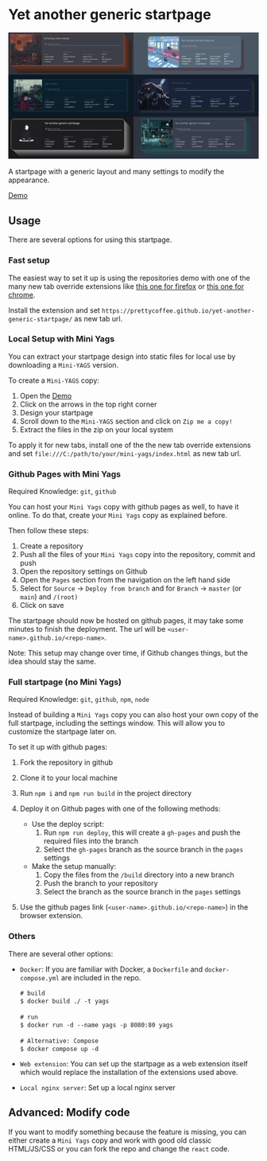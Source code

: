 # Yet another generic startpage

![preview](./themes/preview.png)

A startpage with a generic layout and many settings to modify the appearance.

[Demo](https://prettycoffee.github.io/yet-another-generic-startpage/)

## Usage

There are several options for using this startpage.

### Fast setup

The easiest way to set it up is using the repositories demo with one of the many new tab override extensions like [this one for firefox](https://addons.mozilla.org/en-US/firefox/addon/new-tab-override/) or [this one for chrome](https://chrome.google.com/webstore/detail/new-tab-redirect/icpgjfneehieebagbmdbhnlpiopdcmna).

Install the extension and set `https://prettycoffee.github.io/yet-another-generic-startpage/` as new tab url.

### Local Setup with Mini Yags

You can extract your startpage design into static files for local use by downloading a `Mini-YAGS` version.

To create a `Mini-YAGS` copy:

1. Open the [Demo](https://prettycoffee.github.io/yet-another-generic-startpage/)
2. Click on the arrows in the top right corner
3. Design your startpage
4. Scroll down to the `Mini-YAGS` section and click on `Zip me a copy!`
5. Extract the files in the zip on your local system

To apply it for new tabs, install one of the the new tab override extensions and set `file:///C:/path/to/your/mini-yags/index.html` as new tab url.

### Github Pages with Mini Yags

Required Knowledge: `git`, `github`

You can host your `Mini Yags` copy with github pages as well, to have it online. To do that, create your `Mini Yags` copy as explained before.

Then follow these steps:

1. Create a repository
2. Push all the files of your `Mini Yags` copy into the repository, commit and push
3. Open the repository settings on Github
4. Open the `Pages` section from the navigation on the left hand side
5. Select for `Source` -> `Deploy from branch` and for `Branch` -> `master` (or `main`) and `/(root)`
6. Click on save

The startpage should now be hosted on github pages, it may take some minutes to finish the deployment. The url will be `<user-name>.github.io/<repo-name>`.

Note: This setup may change over time, if Github changes things, but the idea should stay the same.

### Full startpage (no Mini Yags)

Required Knowledge: `git`, `github`, `npm`, `node`

Instead of building a `Mini Yags` copy you can also host your own copy of the full startpage, including the settings window. This will allow you to customize the startpage later on.

To set it up with github pages:

1. Fork the repository in github
2. Clone it to your local machine
3. Run `npm i` and `npm run build` in the project directory
4. Deploy it on Github pages with one of the following methods:

   - Use the deploy script:
     1. Run `npm run deploy`, this will create a `gh-pages` and push the required files into the branch
     2. Select the `gh-pages` branch as the source branch in the `pages` settings
   - Make the setup manually:
     1. Copy the files from the `/build` directory into a new branch
     2. Push the branch to your repository
     3. Select the branch as the source branch in the `pages` settings

5. Use the github pages link (`<user-name>.github.io/<repo-name>`) in the browser extension.

### Others

There are several other options:

- `Docker`: If you are familiar with Docker, a `Dockerfile` and `docker-compose.yml` are included in the repo.

  ```
  # build
  $ docker build ./ -t yags

  # run
  $ docker run -d --name yags -p 8080:80 yags

  # Alternative: Compose
  $ docker compose up -d
  ```

- `Web extension`: You can set up the startpage as a web extension itself which would replace the installation of the extensions used above.
- `Local nginx server`: Set up a local nginx server

## Advanced: Modify code

If you want to modify something because the feature is missing, you can either create a `Mini Yags` copy and work with good old classic HTML/JS/CSS or you can fork the repo and change the `react` code.
